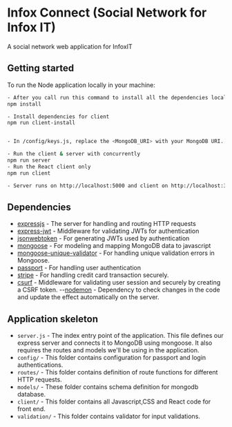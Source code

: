 
# Infox Connect (Social Network for Infox IT)

A social network web application for InfoxIT
## Getting started

To run the Node application locally in your machine: 

```bash
- After you call run this command to install all the dependencies locally.
npm install

- Install dependencies for client
npm run client-install


- In /config/keys.js, replace the <MongoDB_URI> with your MongoDB URI. Also replace the <Secret or Key> with a random string.

- Run the client & server with concurrently
npm run server
- Run the React client only
npm run client

- Server runs on http://localhost:5000 and client on http://localhost:3000
```

## Dependencies

- [expressjs](https://github.com/expressjs/express) - The server for handling and routing HTTP requests
- [express-jwt](https://github.com/auth0/express-jwt) - Middleware for validating JWTs for authentication
- [jsonwebtoken](https://github.com/auth0/node-jsonwebtoken) - For generating JWTs used by authentication
- [mongoose](https://github.com/Automattic/mongoose) - For modeling and mapping MongoDB data to javascript 
- [mongoose-unique-validator](https://github.com/blakehaswell/mongoose-unique-validator) - For handling unique validation errors in Mongoose.
- [passport](https://github.com/jaredhanson/passport) - For handling user authentication
- [stripe](https://stripe.com/docs/stripe-js/) - For handling credit card transaction securely.
- [csurf](https://github.com/expressjs/csurf) - Middleware for validating user session and securely by creating a CSRF token.
--[nodemon](https://github.com/remy/nodemon) - Dependency to check changes in the code and update the effect automatically on the server. 

## Application skeleton

- `server.js` - The index entry point of the application. This file defines our express server and connects it to MongoDB using mongoose. It also requires the routes and models we'll be using in the application.
- `config/` - This folder contains configuration for passport and login authentications.
- `routes/` - This folder contains definition of route functions for different HTTP requests.
- `models/` - These folder contains schema definition for mongodb database.
- `client/`  - This folder contains all Javascript,CSS and React code for front end.
- `validation/` - This folder contains validator for input validations.



<br />

